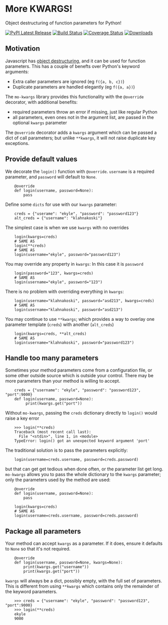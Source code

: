 
# More KWARGS!

Object destructuring of function parameters for Python!

[![PyPI Latest Release](https://img.shields.io/pypi/v/mo-kwargs.svg)](https://pypi.org/project/mo-kwargs/)
 [![Build Status](https://github.com/klahnakoski/mo-kwargs/actions/workflows/build.yml/badge.svg?branch=master)](https://github.com/klahnakoski/mo-kwargs/actions/workflows/build.yml)
 [![Coverage Status](https://coveralls.io/repos/github/klahnakoski/mo-kwargs/badge.svg?branch=dev)](https://coveralls.io/github/klahnakoski/mo-kwargs?branch=dev)
[![Downloads](https://pepy.tech/badge/mo-kwargs)](https://pepy.tech/project/mo-kwargs)


## Motivation

Javascript has [object destructuring](https://developer.mozilla.org/en-US/docs/Web/JavaScript/Reference/Operators/Destructuring_assignment#object_destructuring), and it can be used for function parameters. This has a couple of benefts over Python's keyword arguments:

* Extra caller parameters are ignored (eg `f({a, b, c})`)
* Duplicate parameters are handled elegantly (eg `f({a, a})`) 

The `mo-kwargs` library provides this functionality with the `@override` decorator, with additional benefits:
 
 * required parameters throw an error if missing, just like regular Python
 * all parameters, even ones not in the argument list, are passed in the optional `kwargs` parameter 
 
The `@override` decorator adds a `kwargs` argument which can be passed a dict of call parameters; but unlike `**kwargs`, it will not raise duplicate key exceptions.

## Provide default values

We decorate the `login()` function with `@override`. `username` is a required parameter, and `password` will default to `None`. 

        @override
        def login(username, password=None):
            pass

Define some `dicts` for use with our `kwargs` parameter:

        creds = {"userame": "ekyle", "password": "password123"}
        alt_creds = {"username": "klahnakoski"}


The simplest case is when we use `kwargs` with no overrides

        login(kwargs=creds)
        # SAME AS
        login(**creds)
        # SAME AS
        login(username="ekyle", password="password123")

You may override any property in `kwargs`: In this case it is `password`

        login(password="123", kwargs=creds)
        # SAME AS
        login(username="ekyle", password="123")

There is no problem with overriding everything in `kwargs`:

        login(username="klahnakoski", password="asd213", kwargs=creds)
        # SAME AS
        login(username="klahnakoski", password="asd213")

You may continue to use `**kwargs`; which provides a way to overlay one parameter template (`creds`) with another (`alt_creds`)

        login(kwargs=creds, **alt_creds)
        # SAME AS
        login(username="klahnakoski", password="password123")

## Handle too many parameters

Sometimes your method parameters come from a configuration file, or some other outside source which is outside your control. There may be more parameters than your method is willing to accept.  

        creds = {"username": "ekyle", "password": "password123", "port":9000}
        def login(username, password=None):
             print(kwargs.get("port"))

Without `mo-kwargs`, passing the `creds` dictionary directly to `login()` would raise a key error

        >>> login(**creds)
        Traceback (most recent call last):
          File "<stdin>", line 1, in <module>
        TypeError: login() got an unexpected keyword argument 'port'
            
The traditional solution is to pass the parameters explicitly:

        login(username=creds.username, password=creds.password)

but that can get get tedious when done often, or the parameter list get long. `mo-kwargs` allows you to pass the whole dictionary to the `kwargs` parameter; only the parameters used by the method are used:

        @override
        def login(username, password=None):
            pass
         
        login(kwargs=creds)
        # SAME AS
        login(username=creds.username, password=creds.password)

## Package all parameters

Your method can accept `kwargs` as a parameter. If it does, ensure it defaults to `None` so that it's not required.

        @override
        def login(username, password=None, kwargs=None):
            print(kwargs.get("username"))
            print(kwargs.get("port"))

`kwargs` will always be a dict, possibly empty, with the full set of parameters. This is different from using `**kwargs` which contains only the remainder of the keyword parameters.

        >>> creds = {"username": "ekyle", "password": "password123", "port":9000}
        >>> login(**creds)
        ekyle
        9000

